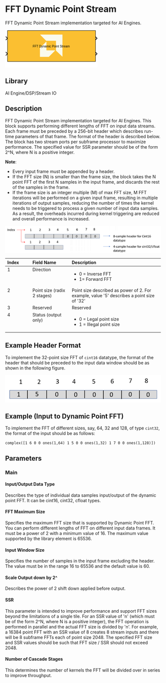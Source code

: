 # FFT Dynamic Point Stream
FFT Dynamic Point Stream implementation targeted for AI Engines.
  
![](./Images/block.png)  

## Library

AI Engine/DSP/Stream IO

## Description

FFT Dynamic Point Stream implementation targeted for AI Engines. This
block supports performing different lengths of FFT on input data
streams. Each frame must be preceded by a 256-bit header which describes
run-time parameters of that frame. The format of the header is described
below. The block has two stream ports per subframe processor to maximize
performance. The specified value for SSR parameter should be of the form
2^N, where N is a positive integer.

**Note**:

- Every input frame must be appended by a header.
- If the FFT size (N) is smaller than the frame size, the block takes
  the N point FFT of the first N samples in the input frame, and
  discards the rest of the samples in the frame.
- If the frame size is an integer multiple (M) of max FFT size, M FFT
  iterations will be performed on a given input frame, resulting in
  multiple iterations of output samples, reducing the number of times
  the kernel needs to be triggered to process a given number of input
  data samples. As a result, the overheads incurred during kernel
  triggering are reduced and overall performance is increased.



![](./Images/vid1664274231317.png)


<table>
<colgroup>
<col style="width: 16%" />
<col style="width: 25%" />
<col style="width: 58%" />
</colgroup>
<thead class="thead" style="text-align:left;">
<tr class="header row">
<th id="d117526e90" class="entry cellrowborder"
style="vertical-align: top">Index</th>
<th id="d117526e93" class="entry cellrowborder"
style="vertical-align: top">Field Name</th>
<th id="d117526e96" class="entry cellrowborder"
style="vertical-align: top">Description</th>
</tr>
</thead>
<tbody class="tbody">
<tr class="odd row">
<td class="entry cellrowborder" style="vertical-align: top"
headers="d117526e90 ">1</td>
<td class="entry cellrowborder" style="vertical-align: top"
headers="d117526e93 ">Direction</td>
<td class="entry cellrowborder" style="vertical-align: top"
headers="d117526e96 "><ul>
<li>0 = Inverse FFT</li>
<li>1= Forward FFT</li>
</ul></td>
</tr>
<tr class="even row">
<td class="entry cellrowborder" style="vertical-align: top"
headers="d117526e90 ">2</td>
<td class="entry cellrowborder" style="vertical-align: top"
headers="d117526e93 ">Point size (radix 2 stages)</td>
<td class="entry cellrowborder" style="vertical-align: top"
headers="d117526e96 ">Point size described as power of 2. For example,
value '5' describes a point size of '32'</td>
</tr>
<tr class="odd row">
<td class="entry cellrowborder" style="vertical-align: top"
headers="d117526e90 ">3</td>
<td class="entry cellrowborder" style="vertical-align: top"
headers="d117526e93 ">Reserved</td>
<td class="entry cellrowborder" style="vertical-align: top"
headers="d117526e96 ">Reserved</td>
</tr>
<tr class="even row">
<td class="entry cellrowborder" style="vertical-align: top"
headers="d117526e90 ">4</td>
<td class="entry cellrowborder" style="vertical-align: top"
headers="d117526e93 ">Status (output only)</td>
<td class="entry cellrowborder" style="vertical-align: top"
headers="d117526e96 "><ul>
<li>0 = Legal point size</li>
<li>1 = Illegal point size</li>
</ul></td>
</tr>
</tbody>
</table>


## Example Header Format

To implement the 32-point size FFT of `cint16` datatype, the format of
the header that should be preceded to the input data window should be as
shown in the following figure.


![](./Images/jvr1664274761052.png)

## Example (Input to Dynamic Point FFT)

To implement the FFT of different sizes, say, 64, 32 and 128, of type
`cint32`, the format of the input should be as follows:

``` pre
complex([1 6 0 0 ones(1,64) 1 5 0 0 ones(1,32) 1 7 0 0 ones(1,128)])
```

## Parameters

### Main  
#### Input/Output Data Type

Describes the type of individual data samples input/output of the
  dynamic point FFT. It can be cint16, cint32, cfloat types.

#### FFT Maximum Size

Specifies the maximum FFT size that is supported by Dynamic Point FFT.
  You can perform different lengths of FFT on different input data
  frames. It must be a power of 2 with a minimum value of 16. The
  maximum value supported by the library element is 65536.

#### Input Window Size

Specifies the number of samples in the input frame excluding the
  header. The value must be in the range 16 to 65536 and the default
  value is 60.

#### Scale Output down by 2^

Describes the power of 2 shift down applied before output.

#### SSR

This parameter is intended to improve performance and support FFT
  sizes beyond the limitations of a single tile. For an SSR value of 'n'
  (which must be of the form 2^N, where N is a positive integer), the
  FFT operation is performed in parallel and the actual FFT size is
  divided by 'n'. For example, a 16384 point FFT with an SSR value of 8
  creates 8 stream inputs and there will be 8 subframe FFTs each of
  point size 2048. The specified FFT size and SSR values should be such
  that FFT size / SSR should not exceed 2048.

#### Number of Cascade Stages

This determines the number of kernels the FFT will be divided over in series to improve throughput.
